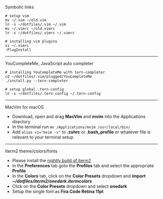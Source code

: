 Symbolic links

    # setup vim
    mv ~/.vim ~/old.vim
    ln -s ~/dotfiles/.vim ~/.vim
    mv ~/.vimrc ~/old.vimrc
    ln -s ~/dotfiles/.vimrc ~/.vimrc

    # installing vim plugins
    vi ~/.vimrc
    :PlugInstall
    
---

YouCompleteMe, JavaScript auto completer

    # installing YouCompleteMe with tern-completer
    cd ~/dotfiles/.vim/plugged/YouCompleteMe
    ./install.py --tern-completer

    # setup global .tern-config
    ln -s ~/dotfiles/.tern-config ~/.tern-config

---

MacVim for macOS

* Download, open and drag **MacVim** and **mvim** into the Applications directory
* In the terminal run `mv /Applications/mvim /usr/local/bin/`
* Add `alias vi="mvim -v"` to **.zshrc** or **.bash_profile** or whatever file is relevant to your terminal setup

---

Iterm2 theme/colors/fonts

* Please install the  [nightly build of iterm2](https://www.iterm2.com/downloads.html)
* In the **Preferences** tab goto the **Profiles** tab and select the appropriate **Profile**
* In the **Colors** tab, click on the **Color Presets** dropdown and **import *~/dotfiles/iterm2/onedark.itermcolors***
* Click on the **Color Presets** dropdown and select **onedark**
* Setup the single font as **Fira Code Retina 11pt**
